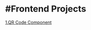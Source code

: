 
#Frontend Projects
=======

[1.QR Code Component](https://github.com/mfreitassm/frontend/qr-code-component-main/index.html)
